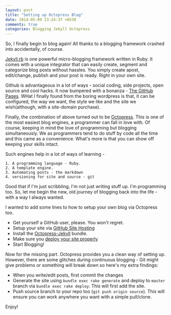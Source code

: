 ```yaml
---
layout: post
title: "Setting up Octopress Blog"
date: 2014-05-09 23:24:37 +0530
comments: true
categories: Blogging Jekyll Octopress
---
```


So, I finally begin to blog again! All thanks to a blogging framework crashed into accidentally, of course.

[Jekyll.rb](http://jekyllrb.com/) is one powerful micro-blogging framework written in Ruby. It comes with a unique integrator that can easily create, segment and categorize blog posts without hassles. You simply create apost, edit/change, publish and your post is ready. Right in your own site.

Github is advantageous in a lot of ways - social coding, side projects, open source and cool hacks. It now bumpered with a bonanza - [The GitHub Pages](https://pages.github.com/). WHat I finally found from the boring wordpress is that, it can be configured, the way we want, the style we like and the site we wish(although, with a site-domain purchase).

Finally, the combination of above turned out to be [Octopress](http://octopress.org/). This is one of the most easiest blog engines, a programmer can fall in love with. Of course, keeping in mind the love of programming but blogging simultaneously. We as programmers tend to do stuff by code all the time and this came as a convenience. What's more is that you can show off keeping your skills intact.

Such engines help in a lot of ways of learning -

	1. A programming language - Ruby.
	2. A template engine.
	3. Automating posts - the markdown
	4. versioning for site and source - git

Good that if I'm just scribbling, I'm not just writing stuff up. I'm programming too. So, let me begin the new, old journey of blogging back into the life - with a way I always wanted. 

I wanted to add some lines to how to setup your own blog via Octopress too.

* Get yourself a GitHub user, please. You won't regret.
* Setup your site via [GitHub Site Hosting](https://pages.github.com/)
* Install the [Octopress-Jekyll](http://octopress.org/docs/setup/) bundle.
* Make sure you [deploy your site properly](http://octopress.org/docs/deploying/github/)
* Start Blogging!

Now for the missing part. Octopress provides you a clean way of setting up. However, there are some glitches during continuous blogging - Git might give problems or something will break down so here's my extra findings:

* When you write/edit posts, first commit the changes
* Generate the site using `bundle exec rake generate` and deploy to `master` branch via `bundle exec rake deploy`. This will first add the site.
* Push source branch to your repo too (`git push origin source`). This will ensure you can work anywhere you want with a simple pull/clone. 

Enjoy!
